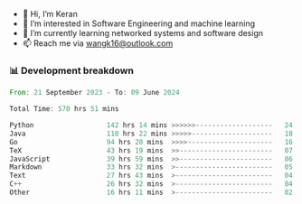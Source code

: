 - 👋 Hi, I’m Keran
- 👀 I’m interested in Software Engineering and machine learning
- 🌱 I’m currently learning networked systems and software design
- 📫 Reach me via wangk16@outlook.com


###  📊 Development breakdown
<!--START_SECTION:waka-->

```rust
From: 21 September 2023 - To: 09 June 2024

Total Time: 570 hrs 51 mins

Python                  142 hrs 14 mins >>>>>>-------------------   24.23 %
Java                    110 hrs 22 mins >>>>>--------------------   18.80 %
Go                      94 hrs 20 mins  >>>>---------------------   16.07 %
TeX                     43 hrs 19 mins  >>-----------------------   07.38 %
JavaScript              39 hrs 59 mins  >>-----------------------   06.81 %
Markdown                33 hrs 32 mins  >------------------------   05.71 %
Text                    27 hrs 43 mins  >------------------------   04.72 %
C++                     26 hrs 32 mins  >------------------------   04.52 %
Other                   16 hrs 11 mins  >------------------------   02.76 %
```

<!--END_SECTION:waka-->

<!---
keran-w/keran-w is a ✨ special ✨ repository because its `README.md` (this file) appears on your GitHub profile.
You can click the Preview link to take a look at your changes.
--->
